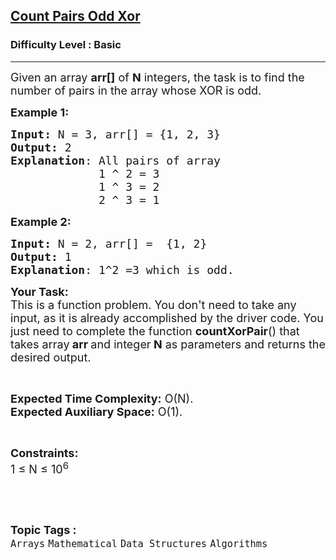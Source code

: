 <h2><a href="https://www.geeksforgeeks.org/problems/count-pairs-odd-xor0308/1?page=1&category=Mathematical&difficulty=Basic,Easy,Medium&sortBy=difficulty">Count Pairs Odd Xor</a></h2><h3>Difficulty Level : Basic</h3><hr><div class="problems_problem_content__Xm_eO"><p><span style="font-size:18px">Given an array <strong>arr[]</strong> of <strong>N</strong> integers, the task is to find the number of pairs in the array whose XOR is odd.</span></p>

<p><span style="font-size:18px"><strong>Example 1:</strong></span></p>

<pre><span style="font-size:18px"><strong>Input: </strong>N = 3, arr[] = {1, 2, 3}
<strong>Output:</strong> 2
<strong>Explanation</strong>: All pairs of array
             1 ^ 2 = 3
             1 ^ 3 = 2
             2 ^ 3 = 1</span></pre>

<p><span style="font-size:18px"><strong>Example 2:</strong></span></p>

<pre><span style="font-size:18px"><strong>Input: </strong>N = 2, arr[] =  {1, 2}
<strong>Output:</strong> 1
<strong>Explanation</strong>: 1^2 =3 which is odd.
</span></pre>

<p><span style="font-size:18px"><strong>Your Task:</strong><br>
This is a function problem. You don't need to take any input, as it is already accomplished by the driver code. You just need to complete the function <strong>countXorPair</strong>() that takes array<strong> arr </strong>and integer<strong> N</strong>&nbsp;as parameters and returns the desired output.</span></p>

<p>&nbsp;</p>

<p><span style="font-size:18px"><strong>Expected Time Complexity:</strong> O(N).<br>
<strong>Expected Auxiliary Space:</strong> O(1).</span></p>

<p>&nbsp;</p>

<p><span style="font-size:18px"><strong>Constraints:</strong><br>
1 ≤ N ≤ 10<sup>6</sup></span></p>

<p>&nbsp;</p>
</div><br><p><span style=font-size:18px><strong>Topic Tags : </strong><br><code>Arrays</code>&nbsp;<code>Mathematical</code>&nbsp;<code>Data Structures</code>&nbsp;<code>Algorithms</code>&nbsp;